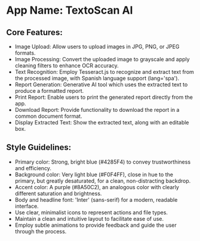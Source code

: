 # **App Name**: TextoScan AI

## Core Features:

- Image Upload: Allow users to upload images in JPG, PNG, or JPEG formats.
- Image Processing: Convert the uploaded image to grayscale and apply cleaning filters to enhance OCR accuracy.
- Text Recognition: Employ Tesseract.js to recognize and extract text from the processed image, with Spanish language support (lang='spa').
- Report Generation: Generative AI tool which uses the extracted text to produce a formatted report.
- Print Report: Enable users to print the generated report directly from the app.
- Download Report: Provide functionality to download the report in a common document format.
- Display Extracted Text: Show the extracted text, along with an editable box.

## Style Guidelines:

- Primary color: Strong, bright blue (#4285F4) to convey trustworthiness and efficiency.
- Background color: Very light blue (#F0F4FF), close in hue to the primary, but greatly desaturated, for a clean, non-distracting backdrop.
- Accent color: A purple (#8A50C2), an analogous color with clearly different saturation and brightness.
- Body and headline font: 'Inter' (sans-serif) for a modern, readable interface.
- Use clear, minimalist icons to represent actions and file types.
- Maintain a clean and intuitive layout to facilitate ease of use.
- Employ subtle animations to provide feedback and guide the user through the process.